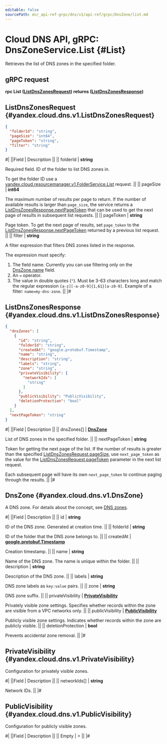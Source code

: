 ```yaml
---
editable: false
sourcePath: en/_api-ref-grpc/dns/v1/api-ref/grpc/DnsZone/list.md
---
```


# Cloud DNS API, gRPC: DnsZoneService.List {#List}

Retrieves the list of DNS zones in the specified folder.

## gRPC request

**rpc List ([ListDnsZonesRequest](#yandex.cloud.dns.v1.ListDnsZonesRequest)) returns ([ListDnsZonesResponse](#yandex.cloud.dns.v1.ListDnsZonesResponse))**

## ListDnsZonesRequest {#yandex.cloud.dns.v1.ListDnsZonesRequest}

```json
{
  "folderId": "string",
  "pageSize": "int64",
  "pageToken": "string",
  "filter": "string"
}
```

#|
||Field | Description ||
|| folderId | **string**

Required field. ID of the folder to list DNS zones in.

To get the folder ID use a [yandex.cloud.resourcemanager.v1.FolderService.List](/docs/resource-manager/api-ref/grpc/Folder/list#List) request. ||
|| pageSize | **int64**

The maximum number of results per page to return. If the number of available
results is larger than `page_size`, the service returns a [ListDnsZonesResponse.nextPageToken](#yandex.cloud.dns.v1.ListDnsZonesResponse)
that can be used to get the next page of results in subsequent list requests. ||
|| pageToken | **string**

Page token. To get the next page of results, set `page_token` to the
[ListDnsZonesResponse.nextPageToken](#yandex.cloud.dns.v1.ListDnsZonesResponse) returned by a previous list request. ||
|| filter | **string**

A filter expression that filters DNS zones listed in the response.

The expression must specify:
1. The field name. Currently you can use filtering only on the [DnsZone.name](#yandex.cloud.dns.v1.DnsZone) field.
2. An `=` operator.
3. The value in double quotes (`"`). Must be 3-63 characters long and match the regular expression `[a-z][-a-z0-9]{1,61}[a-z0-9]`.
Example of a filter: `name=my-dns-zone`. ||
|#

## ListDnsZonesResponse {#yandex.cloud.dns.v1.ListDnsZonesResponse}

```json
{
  "dnsZones": [
    {
      "id": "string",
      "folderId": "string",
      "createdAt": "google.protobuf.Timestamp",
      "name": "string",
      "description": "string",
      "labels": "string",
      "zone": "string",
      "privateVisibility": {
        "networkIds": [
          "string"
        ]
      },
      "publicVisibility": "PublicVisibility",
      "deletionProtection": "bool"
    }
  ],
  "nextPageToken": "string"
}
```

#|
||Field | Description ||
|| dnsZones[] | **[DnsZone](#yandex.cloud.dns.v1.DnsZone)**

List of DNS zones in the specified folder. ||
|| nextPageToken | **string**

Token for getting the next page of the list. If the number of results is greater than
the specified [ListDnsZonesRequest.pageSize](#yandex.cloud.dns.v1.ListDnsZonesRequest), use `next_page_token` as the value
for the [ListDnsZonesRequest.pageToken](#yandex.cloud.dns.v1.ListDnsZonesRequest) parameter in the next list request.

Each subsequent page will have its own `next_page_token` to continue paging through the results. ||
|#

## DnsZone {#yandex.cloud.dns.v1.DnsZone}

A DNS zone. For details about the concept, see [DNS zones](/docs/dns/concepts/dns-zone).

#|
||Field | Description ||
|| id | **string**

ID of the DNS zone. Generated at creation time. ||
|| folderId | **string**

ID of the folder that the DNS zone belongs to. ||
|| createdAt | **[google.protobuf.Timestamp](https://developers.google.com/protocol-buffers/docs/reference/google.protobuf#timestamp)**

Creation timestamp. ||
|| name | **string**

Name of the DNS zone.
The name is unique within the folder. ||
|| description | **string**

Description of the DNS zone. ||
|| labels | **string**

DNS zone labels as `key:value` pairs. ||
|| zone | **string**

DNS zone suffix. ||
|| privateVisibility | **[PrivateVisibility](#yandex.cloud.dns.v1.PrivateVisibility)**

Privately visible zone settings.
Specifies whether records within the zone are visible from a VPC networks only. ||
|| publicVisibility | **[PublicVisibility](#yandex.cloud.dns.v1.PublicVisibility)**

Publicly visible zone settings.
Indicates whether records within the zone are publicly visible. ||
|| deletionProtection | **bool**

Prevents accidental zone removal. ||
|#

## PrivateVisibility {#yandex.cloud.dns.v1.PrivateVisibility}

Configuration for privately visible zones.

#|
||Field | Description ||
|| networkIds[] | **string**

Network IDs. ||
|#

## PublicVisibility {#yandex.cloud.dns.v1.PublicVisibility}

Configuration for publicly visible zones.

#|
||Field | Description ||
|| Empty | > ||
|#